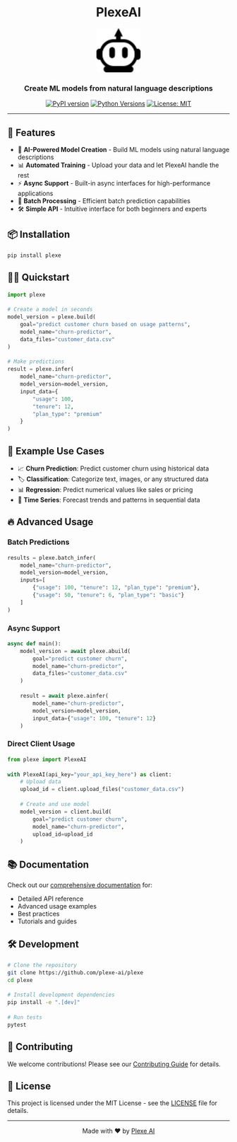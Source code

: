 <div align="center">

# PlexeAI


<img src="docs/img/plexe-logo.svg" alt="PlexeAI Logo" width="100" height="100"/>

### Create ML models from natural language descriptions

[![PyPI version](https://badge.fury.io/py/plexe.svg)](https://badge.fury.io/py/plexe)
[![Python Versions](https://img.shields.io/pypi/pyversions/plexe.svg)](https://pypi.org/project/plexe)
[![License: MIT](https://img.shields.io/badge/License-MIT-yellow.svg)](https://opensource.org/licenses/MIT)

</div>

---

## 🚀 Features

- 🤖 **AI-Powered Model Creation** - Build ML models using natural language descriptions
- 📊 **Automated Training** - Upload your data and let PlexeAI handle the rest
- ⚡ **Async Support** - Built-in async interfaces for high-performance applications
- 🔄 **Batch Processing** - Efficient batch prediction capabilities
- 🛠️ **Simple API** - Intuitive interface for both beginners and experts

## 📦 Installation

```bash
pip install plexe
```

## 🏃‍♂️ Quickstart

```python
import plexe

# Create a model in seconds
model_version = plexe.build(
    goal="predict customer churn based on usage patterns",
    model_name="churn-predictor",
    data_files="customer_data.csv"
)

# Make predictions
result = plexe.infer(
    model_name="churn-predictor",
    model_version=model_version,
    input_data={
        "usage": 100,
        "tenure": 12,
        "plan_type": "premium"
    }
)
```

## 🎯 Example Use Cases

- 📈 **Churn Prediction**: Predict customer churn using historical data
- 🏷️ **Classification**: Categorize text, images, or any structured data
- 📊 **Regression**: Predict numerical values like sales or pricing
- 🔄 **Time Series**: Forecast trends and patterns in sequential data

## 🔥 Advanced Usage

### Batch Predictions

```python
results = plexe.batch_infer(
    model_name="churn-predictor",
    model_version=model_version,
    inputs=[
        {"usage": 100, "tenure": 12, "plan_type": "premium"},
        {"usage": 50, "tenure": 6, "plan_type": "basic"}
    ]
)
```

### Async Support

```python
async def main():
    model_version = await plexe.abuild(
        goal="predict customer churn",
        model_name="churn-predictor",
        data_files="customer_data.csv"
    )
    
    result = await plexe.ainfer(
        model_name="churn-predictor",
        model_version=model_version,
        input_data={"usage": 100, "tenure": 12}
    )
```

### Direct Client Usage

```python
from plexe import PlexeAI

with PlexeAI(api_key="your_api_key_here") as client:
    # Upload data
    upload_id = client.upload_files("customer_data.csv")
    
    # Create and use model
    model_version = client.build(
        goal="predict customer churn",
        model_name="churn-predictor",
        upload_id=upload_id
    )
```

## 📚 Documentation

Check out our [comprehensive documentation](https://docs.plexe.ai) for:
- Detailed API reference
- Advanced usage examples
- Best practices
- Tutorials and guides

## 🛠️ Development

```bash
# Clone the repository
git clone https://github.com/plexe-ai/plexe
cd plexe

# Install development dependencies
pip install -e ".[dev]"

# Run tests
pytest
```

## 🤝 Contributing

We welcome contributions! Please see our [Contributing Guide](CONTRIBUTING.md) for details.

## 📄 License

This project is licensed under the MIT License - see the [LICENSE](LICENSE) file for details.

---

<div align="center">

Made with ❤️ by [Plexe AI](https://plexe.ai)

</div>
